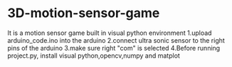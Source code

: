 # 3D-motion-sensor-game
It is a motion sensor game built in visual python environment
1.upload arduino_code.ino into the arduino
2.connect ultra sonic sensor to the right pins of the arduino
3.make sure right "com" is selected
4.Before running project.py, install visual python,opencv,numpy and matplot

